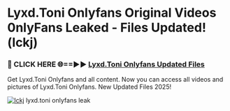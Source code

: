 # Lyxd.Toni Onlyfans Original Videos 0nlyFans Leaked - Files Updated! (lckj)

<h3>🔴 CLICK HERE 🌐==►► <a href="https://tinyurl.com/3hn5wdd3" rel="nofollow">Lyxd.Toni Onlyfans Updated Files</a></h3>

Get Lyxd.Toni Onlyfans and all content. Now you can access all videos and pictures of Lyxd.Toni Onlyfans. New Updated Files 2025!

[![lckj](https://i.imgur.com/4HnBqBT.gif)](https://tinyurl.com/3hn5wdd3)
lyxd.toni onlyfans leak